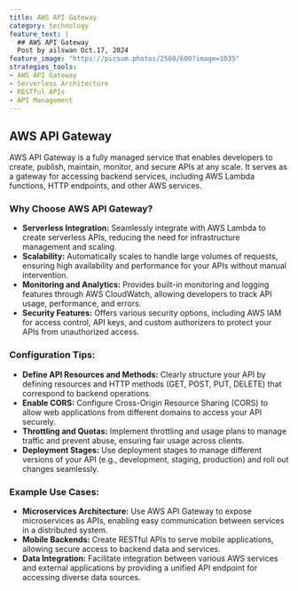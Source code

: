 ```yaml
---
title: AWS API Gateway
category: technology
feature_text: |
  ## AWS API Gateway
  Post by ailswan Oct.17, 2024
feature_image: "https://picsum.photos/2560/600?image=1035"
strategies_tools:
- AWS API Gateway
- Serverless Architecture
- RESTful APIs
- API Management
---
```

## AWS API Gateway
AWS API Gateway is a fully managed service that enables developers to create, publish, maintain, monitor, and secure APIs at any scale. It serves as a gateway for accessing backend services, including AWS Lambda functions, HTTP endpoints, and other AWS services.

### Why Choose AWS API Gateway?
- **Serverless Integration:** Seamlessly integrate with AWS Lambda to create serverless APIs, reducing the need for infrastructure management and scaling.
- **Scalability:** Automatically scales to handle large volumes of requests, ensuring high availability and performance for your APIs without manual intervention.
- **Monitoring and Analytics:** Provides built-in monitoring and logging features through AWS CloudWatch, allowing developers to track API usage, performance, and errors.
- **Security Features:** Offers various security options, including AWS IAM for access control, API keys, and custom authorizers to protect your APIs from unauthorized access.

### Configuration Tips:
- **Define API Resources and Methods:** Clearly structure your API by defining resources and HTTP methods (GET, POST, PUT, DELETE) that correspond to backend operations.
- **Enable CORS:** Configure Cross-Origin Resource Sharing (CORS) to allow web applications from different domains to access your API securely.
- **Throttling and Quotas:** Implement throttling and usage plans to manage traffic and prevent abuse, ensuring fair usage across clients.
- **Deployment Stages:** Use deployment stages to manage different versions of your API (e.g., development, staging, production) and roll out changes seamlessly.

### Example Use Cases:
- **Microservices Architecture:** Use AWS API Gateway to expose microservices as APIs, enabling easy communication between services in a distributed system.
- **Mobile Backends:** Create RESTful APIs to serve mobile applications, allowing secure access to backend data and services.
- **Data Integration:** Facilitate integration between various AWS services and external applications by providing a unified API endpoint for accessing diverse data sources.


